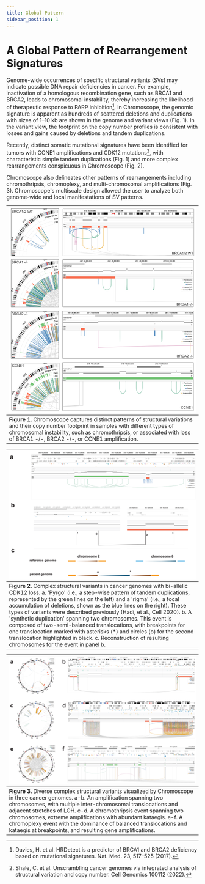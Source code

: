 ```yaml
---
title: Global Pattern
sidebar_position: 1
---
```


# A Global Pattern of Rearrangement Signatures

Genome-wide occurrences of specific structural variants (SVs) may indicate possible DNA repair deficiencies in cancer. For example, inactivation of a homologous recombination gene, such as BRCA1 and BRCA2, leads to chromosomal instability, thereby increasing the likelihood of therapeutic response to PARP inhibition[^1]. In Chromoscope, the genomic signature is apparent as hundreds of scattered deletions and duplications with sizes of 1–10 kb are shown in the genome and variant views (Fig. 1). In the variant view, the footprint on the copy number profiles is consistent with losses and gains caused by deletions and tandem duplications.

Recently, distinct somatic mutational signatures have been identified for tumors with CCNE1 amplifications and CDK12 mutations[^2], with characteristic simple tandem duplications (Fig. 1) and more complex rearrangements conspicuous in Chromoscope (Fig. 2).

Chromoscope also delineates other patterns of rearrangements including chromothripsis, chromoplexy, and multi-chromosomal amplifications (Fig. 3). Chromoscope's multiscale design allowed the user to analyze both genome-wide and local manifestations of SV patterns.


[^1]: Davies, H. et al. HRDetect is a predictor of BRCA1 and BRCA2 deficiency based on mutational signatures. Nat. Med. 23, 517–525 (2017).

|![use-case-1](../assets/use-case-1.png)|
|---|
|**Figure 1.** Chromoscope captures distinct patterns of structural variations and their copy number footprint in samples with different types of chromosomal instability, such as chromothripsis, or associated with loss of BRCA1 -/-, BRCA2 -/-, or CCNE1 amplification. |


|![use-case-1-2](../assets/use-case-1-2.png)|
|---|
|**Figure 2.** Complex structural variants in cancer genomes with bi-allelic CDK12 loss. a. 'Pyrgo' (i.e., a step-wise pattern of tandem duplications, represented by the green lines on the left) and a 'rigma' (i.e., a focal accumulation of deletions, shown as the blue lines on the right). These types of variants were described previously (Hadi, et al., Cell 2020). b. A 'synthetic duplication' spanning two chromosomes. This event is composed of two-semi-balanced translocations, with breakpoints for one translocation marked with asterisks (*) and circles (o) for the second translocation highlighted in black. c. Reconstruction of resulting chromosomes for the event in panel b. |



[^2]: Shale, C. et al. Unscrambling cancer genomes via integrated analysis of structural variation and copy number. Cell Genomics 100112 (2022).

|![use-case-1-3](../assets/use-case-1-3.png)|
|---|
|**Figure 3.** Diverse complex structural variants visualized by Chromoscope in three cancer genomes. a-b. An amplification spanning two chromosomes, with multiple inter-chromosomal translocations and adjacent stretches of LOH. c-d. A chromothripsis event spanning two chromosomes, extreme amplifications with abundant kataegis. e-f. A chromoplexy event with the dominance of balanced translocations and kataegis at breakpoints, and resulting gene amplifications. |


